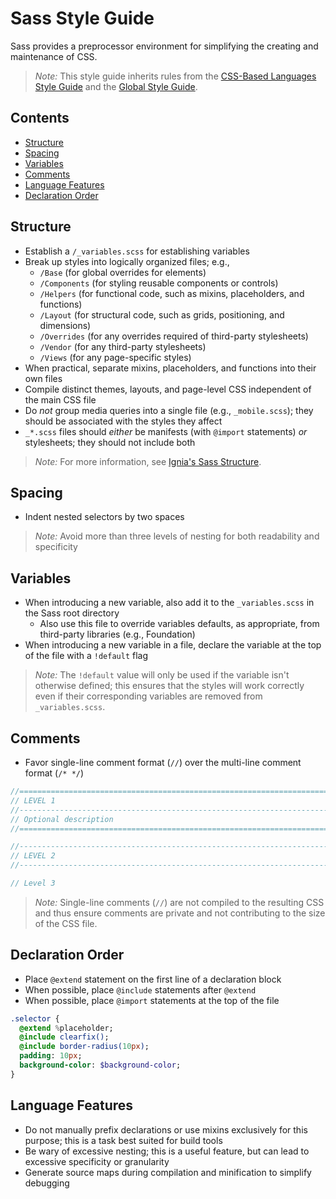 # Sass Style Guide

Sass provides a preprocessor environment for simplifying the creating and maintenance of CSS.

> *Note:* This style guide inherits rules from the [CSS-Based Languages Style Guide](./README.md) and the [Global Style Guide](../README.md).

## Contents
- [Structure](#structure)
- [Spacing](#spacing)
- [Variables](#variables)
- [Comments](#comments)
- [Language Features](#language-features)
- [Declaration Order](#declaration-order)

## Structure
- Establish a `/_variables.scss` for establishing variables
- Break up styles into logically organized files; e.g.,
  - `/Base` (for global overrides for elements)
  - `/Components` (for styling reusable components or controls)
  - `/Helpers` (for functional code, such as mixins, placeholders, and functions)
  - `/Layout` (for structural code, such as grids, positioning, and dimensions)
  - `/Overrides` (for any overrides required of third-party stylesheets)
  - `/Vendor` (for any third-party stylesheets)
  - `/Views` (for any page-specific styles)
- When practical, separate mixins, placeholders, and functions into their own files
- Compile distinct themes, layouts, and page-level CSS independent of the main CSS file
- Do *not* group media queries into a single file (e.g., `_mobile.scss`); they should be associated with the styles they affect
- `_*.scss` files should _either_ be manifests (with `@import` statements) _or_ stylesheets; they should not include both

> *Note:* For more information, see [Ignia's Sass Structure](https://github.com/Ignia/Sass-Structure).

## Spacing
- Indent nested selectors by two spaces

> *Note:* Avoid more than three levels of nesting for both readability and specificity

## Variables
- When introducing a new variable, also add it to the `_variables.scss` in the Sass root directory
  - Also use this file to override variables defaults, as appropriate, from third-party libraries (e.g., Foundation)
- When introducing a new variable in a file, declare the variable at the top of the file with a `!default` flag

> *Note:* The `!default` value will only be used if the variable isn't otherwise defined; this ensures that the styles will work correctly even if their corresponding variables are removed from `_variables.scss`.

## Comments
- Favor single-line comment format (`//`) over the multi-line comment format (`/* */`)

```sass
//==============================================================================================
// LEVEL 1
//----------------------------------------------------------------------------------------------
// Optional description
//==============================================================================================

//----------------------------------------------------------------------------------------------
// LEVEL 2
//----------------------------------------------------------------------------------------------

// Level 3
```

> *Note:* Single-line comments (`//`) are not compiled to the resulting CSS and thus ensure comments are private and not contributing to the size of the CSS file.

## Declaration Order
- Place `@extend` statement on the first line of a declaration block
- When possible, place `@include` statements after `@extend`
- When possible, place `@import` statements at the top of the file

```sass
.selector {
  @extend %placeholder;
  @include clearfix();
  @include border-radius(10px);
  padding: 10px;
  background-color: $background-color;
}
```

## Language Features
- Do not manually prefix declarations or use mixins exclusively for this purpose; this is a task best suited for build tools
- Be wary of excessive nesting; this is a useful feature, but can lead to excessive specificity or granularity
- Generate source maps during compilation and minification to simplify debugging
